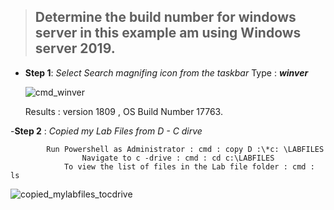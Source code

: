 
> ## Determine the build number for windows server in this example am using Windows server 2019.
> 

 - **Step 1**: *Select Search magnifing icon from the taskbar*
		  Type : ***winver***

     ![cmd_winver](https://github.com/user-attachments/assets/7d1ff376-e382-4098-a689-2bf3db79a2d3)

	
   Results : version 1809 , OS Build Number 17763.

 -**Step 2** :  *Copied my Lab Files from D - C dirve*
   
   			Run Powershell as Administrator : cmd : copy D :\*c: \LABFILES
                	Navigate to c -drive : cmd : cd c:\LABFILES
   	        	To view the list of files in the Lab file folder : cmd : ls

   ![copied_mylabfiles_tocdrive](https://github.com/user-attachments/assets/0c94e807-4038-4d51-9e64-1bc26babc908)


<!--stackedit_data:
eyJoaXN0b3J5IjpbLTE1NzY1ODg3NDYsNDQzOTIwMTYsLTMzMj
k1NjM1LDE3MTQzNTAwODMsMTk2MDg4NDA5MCwtMjAzNTEwNTI3
Nl19
-->